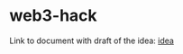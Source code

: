 # web3-hack

Link to document with draft of the idea: 
[idea](https://docs.google.com/document/d/1VRAL0Td6TWPx0Q3h-51-l7WdYbpJesRBI9gvMKmoKnc/edit?usp=sharing)

